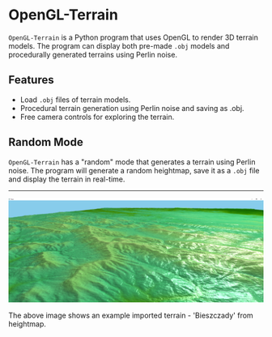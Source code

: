 # OpenGL-Terrain

`OpenGL-Terrain` is a Python program that uses OpenGL to render 3D terrain models. The program can display both pre-made `.obj` models and procedurally generated terrains using Perlin noise.

## Features

- Load `.obj` files of terrain models.
- Procedural terrain generation using Perlin noise and saving as .obj.
- Free camera controls for exploring the terrain.

## Random Mode

`OpenGL-Terrain` has a "random" mode that generates a terrain using Perlin noise. The program will generate a random heightmap, save it as a `.obj` file and display the terrain in real-time.

---

![Terrain](.github/assets/terrain.png 'Terrain')

The above image shows an example imported terrain - 'Bieszczady' from heightmap.
